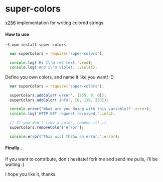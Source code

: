 super-colors
============

[x256](https://github.com/substack/node-x256) implementation for writing colored strings.

#### How to use

`~$ npm install super-colors`

``` js
  var superColors = require('super-colors');

  console.log('Hi I\'m red text.'.red);
  console.log('And I\'m violet.'.violet);

```

Define you own colors, and name it like you want! :D

``` js
  var superColors = require('super-colors');

  superColors.addColor('error', [255, 0, 0]);
  superColors.addColor('info', [0, 128, 255]);

  console.error('What are you doing with this variable?!'.error);
  console.log('HTTP GET request received.'.info);

  // If you don't like a color, remove it! ;)
  superColors.removeColor('error');

  console.error('This will throw an error.'.error);

```

#### Finally...

If you want to contribute, don't hesitate! fork me and send me pulls, I'll be waiting :)

I hope you like it, thanks.
